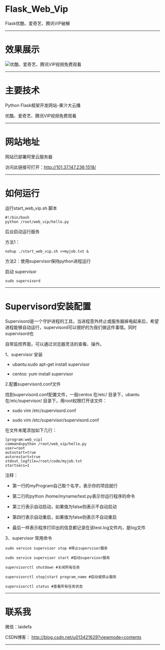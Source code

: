 # Flask_Web_Vip
Flask优酷、爱奇艺、腾讯VIP破解

------------------------------------------------------------------------------------------------------------------------------------------
# 效果展示

![优酷、爱奇艺、腾讯VIP视频免费观看](https://github.com/laidefa/Flask_Web_Vip/raw/master/web_vip/static/web.png)


----------------------------------------------------------------------------------------------------------------------------------------
# 主要技术
Python Flask框架开发网站-果汁大云播

优酷、爱奇艺、腾讯VIP视频免费观看


----------------------------------------------------------------------------------------------------------------------------------------
# 网站地址
网站已部署阿里云服务器

访问此链接可打开：http://101.37.147.236:1518/

----------------------------------------------------------------------------------------------------------------------------------------
# 如何运行
运行start_web_vip.sh 脚本

``` 
#!/bin/bash
python /root/web_vip/hello.py
```

后台启动运行服务

方法1：

``` 
nohup ./start_web_vip.sh >>myjob.txt &
```

方法2：使用supervisor保持python进程运行

启动 supervisor
``` 
sudo supervisord 
```

--------------------------------------------------------------------------------------------------------------------------------------
# Supervisord安装配置

Supervisord是一个守护进程的工具，当进程意外终止或服务器掉电起来后，希望进程能够自动运行，supervisord可以很好的为我们做这件事情。同时supervisord也

自带监控界面，可以通过浏览器灵活的查看、操作。

1、supervisor 安装

- ubantu:sudo apt-get install supervisor 

- centos: yum install supervisor


2.配置supervisord.conf文件

找到supervisord.conf配置文件，一般centos 在/etc/ 目录下，ubantu 在/etc/supervisor/ 目录下，用root权限打开该文件：

- sudo vim /etc/supervisord.conf

- sudo vim /etc/supervisor/supervisord.conf


在文件末尾添加如下几行：


``` 
[program:web_vip]
command=python /root/web_vip/hello.py
user=root
autostart=true
autorestart=true
stdout_logfile=/root/code/myjob.txt
startsecs=1 
```


注释：

- 第一行的myProgram自己取个名字，表示你的项目就行 

- 第二行的python /home/myname/test.py表示你运行程序的命令 

- 第三行表示自动启动，如果值为false则表示不自动启动 

- 第四行表示自动重启，如果值为false则表示不自动重启 

- 最后一样表示程序打印出的信息都记录在该test.log文件内，是log文件



3、supervisor 常用命令


``` 
sudo service supervisor stop #停止supervisor服务

sudo service supervisor start #启动supervisor服务

supervisorctl shutdown #关闭所有任务

supervisorctl stop|start program_name #启动或停止服务

supervisorctl status #查看所有任务状态
```

----------------------------------------------------------------------------------------------------------------------------------------
# 联系我

微信：laidefa

CSDN博客： http://blog.csdn.net/u013421629?viewmode=contents

-----------------------------------------------------------------------------------------------------------------------------------------

